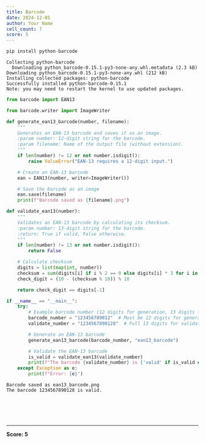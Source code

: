 ```yaml
---
title: Barcode
date: 2024-12-05
author: Your Name
cell_count: 7
score: 5
---
```


```python
pip install python-barcode

```

    Collecting python-barcode
      Downloading python_barcode-0.15.1-py3-none-any.whl.metadata (2.3 kB)
    Downloading python_barcode-0.15.1-py3-none-any.whl (212 kB)
    Installing collected packages: python-barcode
    Successfully installed python-barcode-0.15.1
    Note: you may need to restart the kernel to use updated packages.



```python
from barcode import EAN13
```


```python
from barcode.writer import ImageWriter
```


```python
def generate_ean13_barcode(number, filename):
    """
    Generates an EAN-13 barcode and saves it as an image.
    :param number: 12-digit string for the barcode.
    :param filename: Name of the output file (without extension).
    """
    if len(number) != 12 or not number.isdigit():
        raise ValueError("EAN-13 requires a 12-digit input.")

    # Create an EAN-13 barcode
    ean = EAN13(number, writer=ImageWriter())

    # Save the barcode as an image
    ean.save(filename)
    print(f"Barcode saved as {filename}.png")

def validate_ean13(number):
    """
    Validates an EAN-13 barcode by calculating its checksum.
    :param number: 13-digit string for the barcode.
    :return: True if valid, False otherwise.
    """
    if len(number) != 13 or not number.isdigit():
        return False

    # Calculate checksum
    digits = list(map(int, number))
    checksum = sum(digits[i] if i % 2 == 0 else digits[i] * 3 for i in range(12))
    check_digit = (10 - (checksum % 10)) % 10

    return check_digit == digits[-1]

if __name__ == "__main__":
    try:
        # Example barcode number (12 digits for generation, 13 digits for validation)
        barcode_number = "123456789012"  # Must be 12 digits for generation
        validate_number = "1234567890128"  # Full 13 digits for validation

        # Generate an EAN-13 barcode
        generate_ean13_barcode(barcode_number, "ean13_barcode")

        # Validate the EAN-13 barcode
        is_valid = validate_ean13(validate_number)
        print(f"The barcode {validate_number} is {'valid' if is_valid else 'invalid'}.")
    except Exception as e:
        print(f"Error: {e}")

```

    Barcode saved as ean13_barcode.png
    The barcode 1234567890128 is valid.



```python

```


```python

            
```


```python

```


---
**Score: 5**
